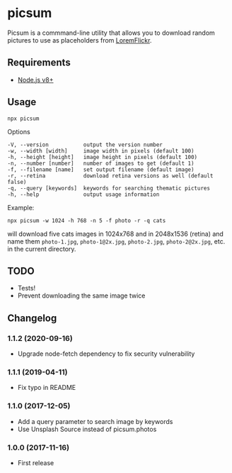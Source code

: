 # picsum

Picsum is a commmand-line utility that allows you to download random pictures to use as
placeholders from [LoremFlickr](https://loremflickr.com/).

## Requirements

- [Node.js v8+](https://nodejs.org/en/download/)

## Usage

```console
npx picsum
```

Options

```console
-V, --version           output the version number
-w, --width [width]     image width in pixels (default 100)
-h, --height [height]   image height in pixels (default 100)
-n, --number [number]   number of images to get (default 1)
-f, --filename [name]   set output filename (default image)
-r, --retina            download retina versions as well (default false)
-q, --query [keywords]  keywords for searching thematic pictures
-h, --help              output usage information
```

Example:

    npx picsum -w 1024 -h 768 -n 5 -f photo -r -q cats

will download five cats images in 1024x768 and in 2048x1536 (retina) and name them
`photo-1.jpg`, `photo-1@2x.jpg`, `photo-2.jpg`, `photo-2@2x.jpg`, etc. in the current
directory.

## TODO

- Tests!
- Prevent downloading the same image twice

## Changelog

### 1.1.2 (2020-09-16)

- Upgrade node-fetch dependency to fix security vulnerability

### 1.1.1 (2019-04-11)

- Fix typo in README

### 1.1.0 (2017-12-05)

- Add a query parameter to search image by keywords
- Use Unsplash Source instead of picsum.photos

### 1.0.0 (2017-11-16)

- First release
